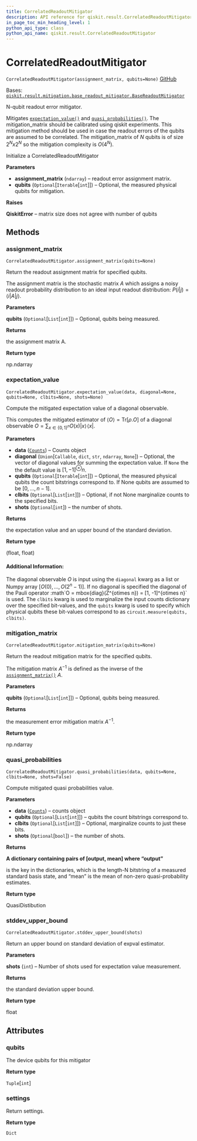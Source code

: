 ```yaml
---
title: CorrelatedReadoutMitigator
description: API reference for qiskit.result.CorrelatedReadoutMitigator
in_page_toc_min_heading_level: 1
python_api_type: class
python_api_name: qiskit.result.CorrelatedReadoutMitigator
---
```


# CorrelatedReadoutMitigator

<span id="qiskit.result.CorrelatedReadoutMitigator" />

`CorrelatedReadoutMitigator(assignment_matrix, qubits=None)` [GitHub](https://github.com/qiskit/qiskit/tree/stable/0.22/qiskit/result/mitigation/correlated_readout_mitigator.py "view source code")

Bases: [`qiskit.result.mitigation.base_readout_mitigator.BaseReadoutMitigator`](qiskit.result.BaseReadoutMitigator "qiskit.result.mitigation.base_readout_mitigator.BaseReadoutMitigator")

N-qubit readout error mitigator.

Mitigates [`expectation_value()`](qiskit.result.CorrelatedReadoutMitigator#expectation_value "qiskit.result.CorrelatedReadoutMitigator.expectation_value") and [`quasi_probabilities()`](qiskit.result.CorrelatedReadoutMitigator#quasi_probabilities "qiskit.result.CorrelatedReadoutMitigator.quasi_probabilities"). The mitigation\_matrix should be calibrated using qiskit experiments. This mitigation method should be used in case the readout errors of the qubits are assumed to be correlated. The mitigation\_matrix of *N* qubits is of size $2^N x 2^N$ so the mitigation complexity is $O(4^N)$.

Initialize a CorrelatedReadoutMitigator

**Parameters**

*   **assignment\_matrix** (`ndarray`) – readout error assignment matrix.
*   **qubits** (`Optional`\[`Iterable`\[`int`]]) – Optional, the measured physical qubits for mitigation.

**Raises**

**QiskitError** – matrix size does not agree with number of qubits

## Methods

### assignment\_matrix

<span id="qiskit.result.CorrelatedReadoutMitigator.assignment_matrix" />

`CorrelatedReadoutMitigator.assignment_matrix(qubits=None)`

Return the readout assignment matrix for specified qubits.

The assignment matrix is the stochastic matrix $A$ which assigns a noisy readout probability distribution to an ideal input readout distribution: $P(i|j) = \langle i | A | j \rangle$.

**Parameters**

**qubits** (`Optional`\[`List`\[`int`]]) – Optional, qubits being measured.

**Returns**

the assignment matrix A.

**Return type**

np.ndarray

### expectation\_value

<span id="qiskit.result.CorrelatedReadoutMitigator.expectation_value" />

`CorrelatedReadoutMitigator.expectation_value(data, diagonal=None, qubits=None, clbits=None, shots=None)`

Compute the mitigated expectation value of a diagonal observable.

This computes the mitigated estimator of $\langle O \rangle = \mbox{Tr}[\rho. O]$ of a diagonal observable $O = \sum_{x\in\{0, 1\}^n} O(x)|x\rangle\!\langle x|$.

**Parameters**

*   **data** ([`Counts`](qiskit.result.Counts "qiskit.result.counts.Counts")) – Counts object
*   **diagonal** (`Union`\[`Callable`, `dict`, `str`, `ndarray`, `None`]) – Optional, the vector of diagonal values for summing the expectation value. If `None` the the default value is $[1, -1]^\otimes n$.
*   **qubits** (`Optional`\[`Iterable`\[`int`]]) – Optional, the measured physical qubits the count bitstrings correspond to. If None qubits are assumed to be $[0, ..., n-1]$.
*   **clbits** (`Optional`\[`List`\[`int`]]) – Optional, if not None marginalize counts to the specified bits.
*   **shots** (`Optional`\[`int`]) – the number of shots.

**Returns**

the expectation value and an upper bound of the standard deviation.

**Return type**

(float, float)

#### Additional Information:

The diagonal observable $O$ is input using the `diagonal` kwarg as a list or Numpy array $[O(0), ..., O(2^n -1)]$. If no diagonal is specified the diagonal of the Pauli operator :math\`O = mbox\{diag}(Z^\{otimes n}) = \[1, -1]^\{otimes n}\` is used. The `clbits` kwarg is used to marginalize the input counts dictionary over the specified bit-values, and the `qubits` kwarg is used to specify which physical qubits these bit-values correspond to as `circuit.measure(qubits, clbits)`.

### mitigation\_matrix

<span id="qiskit.result.CorrelatedReadoutMitigator.mitigation_matrix" />

`CorrelatedReadoutMitigator.mitigation_matrix(qubits=None)`

Return the readout mitigation matrix for the specified qubits.

The mitigation matrix $A^{-1}$ is defined as the inverse of the [`assignment_matrix()`](qiskit.result.CorrelatedReadoutMitigator#assignment_matrix "qiskit.result.CorrelatedReadoutMitigator.assignment_matrix") $A$.

**Parameters**

**qubits** (`Optional`\[`List`\[`int`]]) – Optional, qubits being measured.

**Returns**

the measurement error mitigation matrix $A^{-1}$.

**Return type**

np.ndarray

### quasi\_probabilities

<span id="qiskit.result.CorrelatedReadoutMitigator.quasi_probabilities" />

`CorrelatedReadoutMitigator.quasi_probabilities(data, qubits=None, clbits=None, shots=False)`

Compute mitigated quasi probabilities value.

**Parameters**

*   **data** ([`Counts`](qiskit.result.Counts "qiskit.result.counts.Counts")) – counts object
*   **qubits** (`Optional`\[`List`\[`int`]]) – qubits the count bitstrings correspond to.
*   **clbits** (`Optional`\[`List`\[`int`]]) – Optional, marginalize counts to just these bits.
*   **shots** (`Optional`\[`bool`]) – the number of shots.

**Returns**

**A dictionary containing pairs of \[output, mean] where “output”**

is the key in the dictionaries, which is the length-N bitstring of a measured standard basis state, and “mean” is the mean of non-zero quasi-probability estimates.

**Return type**

QuasiDistibution

### stddev\_upper\_bound

<span id="qiskit.result.CorrelatedReadoutMitigator.stddev_upper_bound" />

`CorrelatedReadoutMitigator.stddev_upper_bound(shots)`

Return an upper bound on standard deviation of expval estimator.

**Parameters**

**shots** (`int`) – Number of shots used for expectation value measurement.

**Returns**

the standard deviation upper bound.

**Return type**

float

## Attributes

<span id="qiskit.result.CorrelatedReadoutMitigator.qubits" />

### qubits

The device qubits for this mitigator

**Return type**

`Tuple`\[`int`]

<span id="qiskit.result.CorrelatedReadoutMitigator.settings" />

### settings

Return settings.

**Return type**

`Dict`

